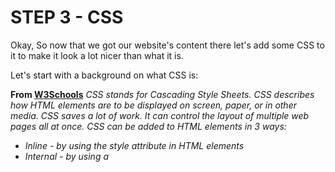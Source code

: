 # STEP 3 - CSS

Okay, So now that we got our website's content there let's add some CSS to it to make it look a lot nicer than what it is.

Let's start with a background on what CSS is:

**From [W3Schools](https://www.w3schools.com/html/html_css.asp)**
*CSS stands for Cascading Style Sheets.
CSS describes how HTML elements are to be displayed on screen, paper, or in other media.
CSS saves a lot of work. It can control the layout of multiple web pages all at once.
CSS can be added to HTML elements in 3 ways:*
- *Inline - by using the style attribute in HTML elements*
- *Internal - by using a <style> element in the <head> section*
- *External - by using an external CSS file*

*The most common way to add CSS, is to keep the styles in separate CSS files. However, here we will use inline and internal styling, because this is easier to demonstrate, and easier for you to try it yourself*

**Lets get back to the Atom Text editor:**
Open back up your "First-Webpage.html" file

The first thing we need to do to get started with CSS is add ```<style></style>``` tags inside our ```<head></head>``` tags

Now that we have the style tags this will let the document know we are trying to add a design to the website. We must now know what we want to target.

Let's say I want the H1 to be a deep sky blue color. I know I want to target to be the h1 header. What I do in the style tags is:
```html
<style>

h1 {
  color: deepskyblue;
}

</style>
```
Furthermore, if I wanted to make the h3 header slategray color I would similarly just add:
```html
h3 {
  color: slategray;
}
```



